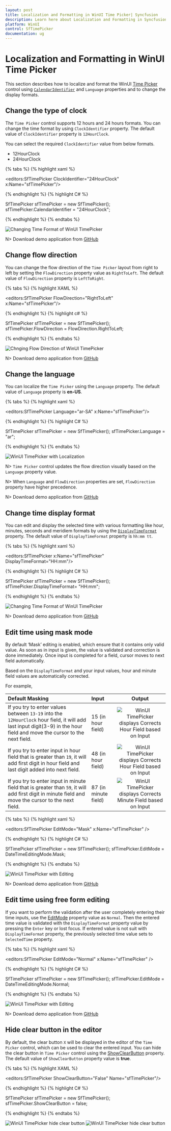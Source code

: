 ```yaml
---
layout: post
title: Localization and Formatting in WinUI Time Picker| Syncfusion
description: Learn here about Localization and Formatting in Syncfusion WinUI Time Picker (SfTimePicker) control, its elements, and more.
platform: WinUI
control: SfTimePicker
documentation: ug
---
```


# Localization and Formatting in WinUI Time Picker

This section describes how to localize and format the WinUI [Time Picker](https://help.syncfusion.com/cr/winui/Syncfusion.UI.Xaml.Editors.SfTimePicker.html) control using [`CalendarIdentifier`](https://help.syncfusion.com/cr/winui/Syncfusion.UI.Xaml.Calendar.SfCalendar.html#Syncfusion_UI_Xaml_Calendar_SfCalendar_CalendarIdentifier) and `Language` properties and to change the display formats.

## Change the type of clock

The `Time Picker` control supports 12 hours and 24 hours formats. You can change the time format by using `ClockIdentifier` property. The default value of `ClockIdentifier` property is `12HourClock`.

You can select the required `ClockIdentifier` value from below formats.

* 12HourClock
* 24HourClock 

{% tabs %}
{% highlight xaml %}

<editors:SfTimePicker ClockIdentifier="24HourClock"
                      x:Name="sfTimePicker"/>

{% endhighlight %}
{% highlight C# %}

SfTimePicker sfTimePicker = new SfTimePicker();
sfTimePicker.CalendarIdentifier = "24HourClock";

{% endhighlight %}
{% endtabs %}

![Changing Time Format of WinUI TimePicker](Dropdown-Time-Spinner_images/winui-timepicker-time-format.png)

N> Download demo application from [GitHub](https://github.com/SyncfusionExamples/syncfusion-winui-tools-timepicker-examples/tree/main/Samples/Localization)

## Change flow direction

You can change the flow direction of the `Time Picker` layout from right to left by setting the `FlowDirection` property value as `RightToLeft`. The default value of `FlowDirection` property is `LeftToRight`.

{% tabs %}
{% highlight XAML %}

<editors:SfTimePicker FlowDirection="RightToLeft" 
                      x:Name="sfTimePicker"/>

{% endhighlight %}
{% highlight c# %}

SfTimePicker sfTimePicker = new SfTimePicker();
sfTimePicker.FlowDirection = FlowDirection.RightToLeft;

{% endhighlight %}
{% endtabs %}

![Chnging Flow Direction of WinUI TimePicker](Dropdown-Time-Spinner_images/winui-timepicker-flow-direction.png)

N> Download demo application from [GitHub](https://github.com/SyncfusionExamples/syncfusion-winui-tools-timepicker-examples/blob/main/Samples/ViewAndItemCustomization)

## Change the language

You can localize the `Time Picker` using the `Language` property. The default value of `Language` property is **en-US**.

{% tabs %}
{% highlight xaml %}

<editors:SfTimePicker Language="ar-SA"
                      x:Name="sfTimePicker"/>

{% endhighlight %}
{% highlight C# %}

SfTimePicker sfTimePicker = new SfTimePicker();
sfTimePicker.Language = "ar";

{% endhighlight %}
{% endtabs %}

![WinUI TimePicker with Localization](Dropdown-Time-Spinner_images/winuii-timepicker-localization.png)

N> `Time Picker` control updates the flow direction visually based on the `Language` property value.

N> When `Language` and `FlowDirection` properties are set, `FlowDirection` property have higher precedence.

N> Download demo application from [GitHub](https://github.com/SyncfusionExamples/syncfusion-winui-tools-timepicker-examples/tree/main/Samples/Localization)

## Change time display format

 You can edit and display the selected time with various formatting like hour, minutes, seconds and meridiem formats by using the [`DisplayTimeFormat`](https://help.syncfusion.com/cr/winui/Syncfusion.UI.Xaml.Editors.SfTimePicker.html#Syncfusion_UI_Xaml_Editors_SfTimePicker_DisplayTimeFormat) property. The default value of `DisplayTimeFormat` property is `hh:mm tt`.

{% tabs %}
{% highlight xaml %}

<editors:SfTimePicker x:Name="sfTimePicker" 
                      DisplayTimeFormat="HH:mm"/>

{% endhighlight %}
{% highlight C# %}

SfTimePicker sfTimePicker = new SfTimePicker();
sfTimePicker.DisplayTimeFormat= "HH:mm";

{% endhighlight %}
{% endtabs %}

![Changing Time Format of WinUI TimePicker](Getting-Started_images/winui-timepicker-time-format.png)

N> Download demo application from [GitHub](https://github.com/SyncfusionExamples/syncfusion-winui-tools-timepicker-examples/blob/main/Samples/TimeRestriction)

## Edit time using mask mode

By default ‘Mask’ editing is enabled, which ensure that it contains only valid value. As soon as in input is given, the value is validated and correction is done immediately. Once input is completed for a field, cursor moves to next field automatically.

Based on the `DisplayTimeFormat` and your input values, hour and minute field values are automatically corrected. 

For example,

|    Default Masking   |    Input     |     Output      |
|:---------------------|:-------------|:---------------:|
| If you try to enter values between `13-19` into the `12HourClock` hour field, it will add last input digit(3-9) in the hour field and move the cursor to the next field. | 15 (in hour field)   | <img src="Getting-Started_images/winui-timepicker-hour-editing.png" alt="WinUI TimePicker displays Corrects Hour Field based on Input"/> |
| If you try to enter input in hour field that is greater than `19`, it will add first digit in hour field and last digit added into next field. | 48 (in hour field)   | <img src="Getting-Started_images/winui-timepicker-editing.png" alt="WinUI TimePicker displays Corrects Hour Field based on Input"/> | 
| If you try to enter input in minute field that is greater than `59`, it will add first digit in minute field and move the cursor to the next field. |87 (in minute field) | <img src="Getting-Started_images/winui-timepicker-minute-editing.png" alt="WinUI TimePicker displays Corrects Minute Field based on Input"/> | 

{% tabs %}
{% highlight xaml %}

<editors:SfTimePicker EditMode="Mask"
                      x:Name="sfTimePicker" />

{% endhighlight  %}
{% highlight C# %}

SfTimePicker sfTimePicker = new SfTimePicker();
sfTimePicker.EditMode = DateTimeEditingMode.Mask;

{% endhighlight  %}
{% endtabs %}

![WinUI TimePicker with Editing](Getting-Started_images/winui-timepicker-editing.gif)

N> Download demo application from [GitHub](https://github.com/SyncfusionExamples/syncfusion-winui-tools-timepicker-examples/blob/main/Samples/TimeRestriction)

## Edit time using free form editing

If you want to perform the validation after the user completely entering their time inputs, use the [EditMode](https://help.syncfusion.com/cr/winui/Syncfusion.UI.Xaml.Editors.SfTimePicker.html#Syncfusion_UI_Xaml_Editors_SfTimePicker_EditMode) property value as `Normal`. Then the entered time value is validated with the `DisplayTimeFormat` property value by pressing the `Enter` key or lost focus. If entered value is not suit with `DisplayTimeFormat` property, the previously selected time value sets to `SelectedTime` property.

{% tabs %}
{% highlight xaml %}

<editors:SfTimePicker EditMode="Normal"
                      x:Name="sfTimePicker" />

{% endhighlight  %}
{% highlight C# %}

SfTimePicker sfTimePicker = new SfTimePicker();
sfTimePicker.EditMode = DateTimeEditingMode.Normal;

{% endhighlight  %}
{% endtabs %}

![WinUI TimePicker with Editing](Getting-Started_images/winui-timepicker-normal-edit.gif)

N> Download demo application from [GitHub](https://github.com/SyncfusionExamples/syncfusion-winui-tools-timepicker-examples/blob/main/Samples/TimeRestriction)

## Hide clear button in the editor

By default, the clear button `X` will be displayed in the editor of the `Time Picker` control, which can be used to clear the entered input. You can hide the clear button in `Time Picker` control using the [ShowClearButton](https://help.syncfusion.com/cr/winui/Syncfusion.UI.Xaml.Editors.DateTimePickerBase.html#Syncfusion_UI_Xaml_Editors_DateTimePickerBase_ShowClearButton) property. The default value of `ShowClearButton` property value is **true**.

{% tabs %}
{% highlight XAML %}

<editors:SfTimePicker ShowClearButton="False"
                      Name="sfTimePicker"/>

{% endhighlight %}
{% highlight C# %}

SfTimePicker sfTimePicker = new SfTimePicker();
sfTimePicker.ShowClearButton = false;

{% endhighlight %}
{% endtabs %}

![WinUI TimePicker hide clear button](Getting-Started_images/winui-timePicker-hideclearbutton.png)
![WinUI TimePicker hide clear button](Getting-Started_images/winui-timePicker-showclearbutton.png)
